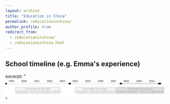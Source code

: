```yaml
---
layout: archive
title: "Education in China"
permalink: /educationinchina/
author_profile: true
redirect_from:
  - /educationinchina/
  - /educationinchina.html
---
```


## School timeline (e.g. Emma's experience)

excerpt: "<br/><img src='/images/education_timeline.png'>"

